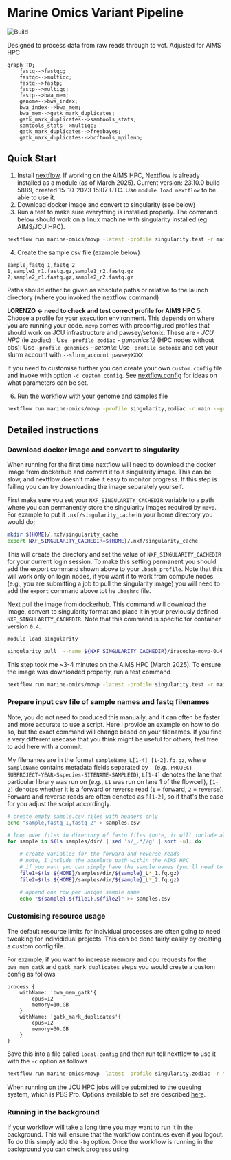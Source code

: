 # Marine Omics Variant Pipeline

![Build](https://github.com/marine-omics/movp/actions/workflows/main.yml/badge.svg)

Designed to process data from raw reads through to vcf. Adjusted for AIMS HPC

```mermaid
graph TD;
	fastq-->fastqc;
	fastqc-->multiqc;
	fastq-->fastp;
	fastp-->multiqc;
	fastp-->bwa_mem;
	genome-->bwa_index;
	bwa_index-->bwa_mem;
	bwa_mem-->gatk_mark_duplicates;
	gatk_mark_duplicates-->samtools_stats;
	samtools_stats-->multiqc;
	gatk_mark_duplicates-->freebayes;
	gatk_mark_duplicates-->bcftools_mpileup;
```

## Quick Start

1. Install [nextflow](https://www.nextflow.io/). If working on the AIMS HPC, Nextflow is already installed as a module (as of March 2025). Current version: 23.10.0 build 5889, created 15-10-2023 15:07 UTC. Use `module load nextflow` to be able to use it.
2. Download docker image and convert to singularity (see below)
3. Run a test to make sure everything is installed properly. The command below should work on a linux machine with singularity installed (eg AIMS/JCU HPC). 
```bash
nextflow run marine-omics/movp -latest -profile singularity,test -r main
```
4. Create the sample csv file (example below)
```
sample,fastq_1,fastq_2
1,sample1_r1.fastq.gz,sample1_r2.fastq.gz
2,sample2_r1.fastq.gz,sample2_r2.fastq.gz
```
Paths should either be given as absolute paths or relative to the launch directory (where you invoked the nextflow command)

**LORENZO <- need to check and test correct profile for AIMS HPC**
5. Choose a profile for your execution environment. This depends on where you are running your code. `movp` comes with preconfigured profiles that should work on JCU infrastructure and pawsey/setonix. These are
	- *JCU HPC* (ie zodiac) : Use `-profile zodiac`
	- *genomics12* (HPC nodes without pbs): Use `-profile genomics`
	- *setonix*: Use `-profile setonix` and set your slurm account with `--slurm_account pawseyXXXX`

If you need to customise further you can create your own `custom.config` file and invoke with option `-c custom.config`. See [nextflow.config](nextflow.config) for ideas on what parameters can be set.

6. Run the workflow with your genome and samples file
```bash
nextflow run marine-omics/movp -profile singularity,zodiac -r main --genome <genomefile> --samples <samples.csv> --outdir myoutputs
```

## Detailed instructions

### Download docker image and convert to singularity

When running for the first time nextflow will need to download the docker image from dockerhub and convert it to a singularity image. This can be slow, and nextflow doesn't make it easy to monitor progress.  If this step is failing you can try downloading the image separately yourself. 

First make sure you set your `NXF_SINGULARITY_CACHEDIR` variable to a path where you can permanently store the singularity images required by `movp`. For example to put it `.nxf/singularity_cache` in your home directory you would do;
```bash
mkdir ${HOME}/.nxf/singularity_cache
export NXF_SINGULARITY_CACHEDIR=${HOME}/.nxf/singularity_cache
```

This will create the directory and set the value of `NXF_SINGULARITY_CACHEDIR` for your current login session. To make this setting permanent you should add the export command shown above to your `.bash_profile`. Note that this will work only on login nodes, if you want it to work from compute nodes (e.g., you are submitting a job to pull the singularity image) you will need to add the `export` command above tot he `.bashrc` file.

Next pull the image from dockerhub. This command will download the image, convert to singularity format and place it in your previously defined `NXF_SINGULARITY_CACHEDIR`.  Note that this command is specific for container version `0.4`. 
```bash
module load singularity

singularity pull  --name ${NXF_SINGULARITY_CACHEDIR}/iracooke-movp-0.4.img docker://iracooke/movp:0.4
```

This step took me ~3-4 minutes on the AIMS HPC (March 2025). To ensure the image was downloaded properly, run a test command

```bash
nextflow run marine-omics/movp -latest -profile singularity,test -r main
```

### Prepare input csv file of sample names and fastq filenames

Note, you do not need to produced this manually, and it can often be faster and more accurate to use a script. Here I provide an example on how to do so, but the exact command will change based on your filenames. If you find a very different usecase that you think might be useful for others, feel free to add here with a commit.

My filenames are in the format `sampleName_L[1-4]_[1-2].fq.gz`, where `sampleName` contains metadata fields separated by `-` (e.g., `PROJECT-SUBPROJECT-YEAR-Sspecies-SITENAME-SAMPLEID`), `L[1-4]` denotes the lane that particular library was run on (e.g., `L1` was run on lane 1 of the flowcell), `[1-2]` denotes whether it is a forward or reverse read (`1` = forward, `2` =  reverse). Forward and reverse reads are often denoted as `R[1-2]`, so if that's the case for you adjust the script accordingly.

```bash
# create empty sample.csv files with headers only
echo "sample,fastq_1,fastq_2" > samples.csv

# loop over files in directory of fastq files (note, it will include all samples in the directory, adjust if needed)
for sample in $(ls samples/dir/ | sed 's/_.*//g' | sort -u); do

	# create variables for the forward and reverse reads
	# note, I include the absolute path within the AIMS HPC
	# if you want you can simply have the sample names (you'll need to run this script from the directory where the fq files are found)
	file1=$(ls ${HOME}/samples/dir/${sample}_L*_1.fq.gz)
	file2=$(ls ${HOME}/samples/dir/${sample}_L*_2.fq.gz)

	# append one row per unique sample name
	echo "${sample},${file1},${file2}" >> samples.csv
```

### Customising resource usage

The default resource limits for individual processes are often going to need tweaking for individidual projects. This can be done fairly easily by creating a custom config file. 


For example, if you want to increase memory and cpu requests for the `bwa_mem_gatk` and `gatk_mark_duplicates` steps you would create a custom config as follows
```
process {
	withName: 'bwa_mem_gatk'{
		cpus=12
		memory=10.GB
	}
	withName: 'gatk_mark_duplicates'{
		cpus=12
		memory=30.GB
	}
}
```
Save this into a file called `local.config` and then run tell nextflow to use it with the `-c` option as follows

```bash
nextflow run marine-omics/movp -latest -profile singularity,zodiac -r main <genomefile> --samples <samples.csv> --outdir myoutputs -c local.config
```

When running on the JCU HPC jobs will be submitted to the queuing system, which is PBS Pro. Options available to set are described [here](https://www.nextflow.io/docs/latest/executor.html#pbs-pro). 


### Running in the background

If your workflow will take a long time you may want to run it in the background. This will ensure that the workflow continues even if you logout.  To do this simply add the `-bg` option. Once the workflow is running in the background you can check progress using
```bash

```

